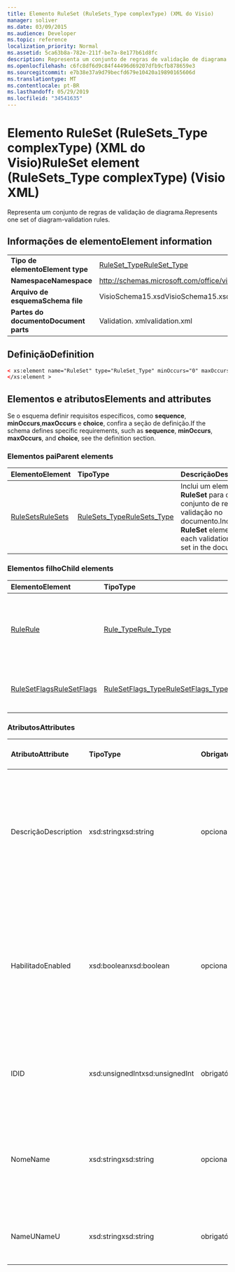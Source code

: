 ```yaml
---
title: Elemento RuleSet (RuleSets_Type complexType) (XML do Visio)
manager: soliver
ms.date: 03/09/2015
ms.audience: Developer
ms.topic: reference
localization_priority: Normal
ms.assetid: 5ca63b8a-782e-211f-be7a-8e177b61d8fc
description: Representa um conjunto de regras de validação de diagrama.
ms.openlocfilehash: c6fc8df6d9c84f44496d69207dfb9cfb878659e3
ms.sourcegitcommit: e7b38e37a9d79becfd679e10420a19890165606d
ms.translationtype: MT
ms.contentlocale: pt-BR
ms.lasthandoff: 05/29/2019
ms.locfileid: "34541635"
---
```

# <a name="ruleset-element-rulesetstype-complextype-visio-xml"></a><span data-ttu-id="c5776-103">Elemento RuleSet (RuleSets_Type complexType) (XML do Visio)</span><span class="sxs-lookup"><span data-stu-id="c5776-103">RuleSet element (RuleSets_Type complexType) (Visio XML)</span></span>

<span data-ttu-id="c5776-104">Representa um conjunto de regras de validação de diagrama.</span><span class="sxs-lookup"><span data-stu-id="c5776-104">Represents one set of diagram-validation rules.</span></span>
  
## <a name="element-information"></a><span data-ttu-id="c5776-105">Informações de elemento</span><span class="sxs-lookup"><span data-stu-id="c5776-105">Element information</span></span>

|||
|:-----|:-----|
|<span data-ttu-id="c5776-106">**Tipo de elemento**</span><span class="sxs-lookup"><span data-stu-id="c5776-106">**Element type**</span></span> <br/> |[<span data-ttu-id="c5776-107">RuleSet_Type</span><span class="sxs-lookup"><span data-stu-id="c5776-107">RuleSet_Type</span></span>](ruleset_type-complextypevisio-xml.md) <br/> |
|<span data-ttu-id="c5776-108">**Namespace**</span><span class="sxs-lookup"><span data-stu-id="c5776-108">**Namespace**</span></span> <br/> |http://schemas.microsoft.com/office/visio/2012/main  <br/> |
|<span data-ttu-id="c5776-109">**Arquivo de esquema**</span><span class="sxs-lookup"><span data-stu-id="c5776-109">**Schema file**</span></span> <br/> |<span data-ttu-id="c5776-110">VisioSchema15.xsd</span><span class="sxs-lookup"><span data-stu-id="c5776-110">VisioSchema15.xsd</span></span>  <br/> |
|<span data-ttu-id="c5776-111">**Partes do documento**</span><span class="sxs-lookup"><span data-stu-id="c5776-111">**Document parts**</span></span> <br/> |<span data-ttu-id="c5776-112">Validation. xml</span><span class="sxs-lookup"><span data-stu-id="c5776-112">validation.xml</span></span>  <br/> |
   
## <a name="definition"></a><span data-ttu-id="c5776-113">Definição</span><span class="sxs-lookup"><span data-stu-id="c5776-113">Definition</span></span>

```XML
< xs:element name="RuleSet" type="RuleSet_Type" minOccurs="0" maxOccurs="unbounded" >
</xs:element >
```

## <a name="elements-and-attributes"></a><span data-ttu-id="c5776-114">Elementos e atributos</span><span class="sxs-lookup"><span data-stu-id="c5776-114">Elements and attributes</span></span>

<span data-ttu-id="c5776-115">Se o esquema definir requisitos específicos, como **sequence**, **minOccurs**,**maxOccurs** e **choice**, confira a seção de definição.</span><span class="sxs-lookup"><span data-stu-id="c5776-115">If the schema defines specific requirements, such as **sequence**, **minOccurs**, **maxOccurs**, and **choice**, see the definition section.</span></span> 
  
### <a name="parent-elements"></a><span data-ttu-id="c5776-116">Elementos pai</span><span class="sxs-lookup"><span data-stu-id="c5776-116">Parent elements</span></span>

|<span data-ttu-id="c5776-117">**Elemento**</span><span class="sxs-lookup"><span data-stu-id="c5776-117">**Element**</span></span>|<span data-ttu-id="c5776-118">**Tipo**</span><span class="sxs-lookup"><span data-stu-id="c5776-118">**Type**</span></span>|<span data-ttu-id="c5776-119">**Descrição**</span><span class="sxs-lookup"><span data-stu-id="c5776-119">**Description**</span></span>|
|:-----|:-----|:-----|
|[<span data-ttu-id="c5776-120">RuleSets</span><span class="sxs-lookup"><span data-stu-id="c5776-120">RuleSets</span></span>](rulesets-element-validation_type-complextypevisio-xml.md) <br/> |[<span data-ttu-id="c5776-121">RuleSets_Type</span><span class="sxs-lookup"><span data-stu-id="c5776-121">RuleSets_Type</span></span>](rulesets_type-complextypevisio-xml.md) <br/> |<span data-ttu-id="c5776-122">Inclui um elemento **RuleSet** para cada conjunto de regras de validação no documento.</span><span class="sxs-lookup"><span data-stu-id="c5776-122">Includes a **RuleSet** element for each validation rule set in the document.</span></span>  <br/> |
   
### <a name="child-elements"></a><span data-ttu-id="c5776-123">Elementos filho</span><span class="sxs-lookup"><span data-stu-id="c5776-123">Child elements</span></span>

|<span data-ttu-id="c5776-124">**Elemento**</span><span class="sxs-lookup"><span data-stu-id="c5776-124">**Element**</span></span>|<span data-ttu-id="c5776-125">**Tipo**</span><span class="sxs-lookup"><span data-stu-id="c5776-125">**Type**</span></span>|<span data-ttu-id="c5776-126">**Descrição**</span><span class="sxs-lookup"><span data-stu-id="c5776-126">**Description**</span></span>|
|:-----|:-----|:-----|
|[<span data-ttu-id="c5776-127">Rule</span><span class="sxs-lookup"><span data-stu-id="c5776-127">Rule</span></span>](rule-element-ruleset_type-complextypevisio-xml.md) <br/> |[<span data-ttu-id="c5776-128">Rule_Type</span><span class="sxs-lookup"><span data-stu-id="c5776-128">Rule_Type</span></span>](rule_type-complextypevisio-xml.md) <br/> |<span data-ttu-id="c5776-129">Representa uma regra de validação única em um conjunto de regras de validação de diagrama.</span><span class="sxs-lookup"><span data-stu-id="c5776-129">Represents a single validation rule in a diagram validation rule set.</span></span>  <br/> |
|[<span data-ttu-id="c5776-130">RuleSetFlags</span><span class="sxs-lookup"><span data-stu-id="c5776-130">RuleSetFlags</span></span>](rulesetflags-element-ruleset_type-complextypevisio-xml.md) <br/> |[<span data-ttu-id="c5776-131">RuleSetFlags_Type</span><span class="sxs-lookup"><span data-stu-id="c5776-131">RuleSetFlags_Type</span></span>](rulesetflags_type-complextypevisio-xml.md) <br/> |<span data-ttu-id="c5776-132">Especifica as propriedades do conjunto de regras.</span><span class="sxs-lookup"><span data-stu-id="c5776-132">Specifies rule-set properties.</span></span>  <br/> |
   
### <a name="attributes"></a><span data-ttu-id="c5776-133">Atributos</span><span class="sxs-lookup"><span data-stu-id="c5776-133">Attributes</span></span>

|<span data-ttu-id="c5776-134">**Atributo**</span><span class="sxs-lookup"><span data-stu-id="c5776-134">**Attribute**</span></span>|<span data-ttu-id="c5776-135">**Tipo**</span><span class="sxs-lookup"><span data-stu-id="c5776-135">**Type**</span></span>|<span data-ttu-id="c5776-136">**Obrigatório**</span><span class="sxs-lookup"><span data-stu-id="c5776-136">**Required**</span></span>|<span data-ttu-id="c5776-137">**Descrição**</span><span class="sxs-lookup"><span data-stu-id="c5776-137">**Description**</span></span>|<span data-ttu-id="c5776-138">**Valores possíveis**</span><span class="sxs-lookup"><span data-stu-id="c5776-138">**Possible values**</span></span>|
|:-----|:-----|:-----|:-----|:-----|
|<span data-ttu-id="c5776-139">Descrição</span><span class="sxs-lookup"><span data-stu-id="c5776-139">Description</span></span>  <br/> |<span data-ttu-id="c5776-140">xsd:string</span><span class="sxs-lookup"><span data-stu-id="c5776-140">xsd:string</span></span>  <br/> |<span data-ttu-id="c5776-141">opcional</span><span class="sxs-lookup"><span data-stu-id="c5776-141">optional</span></span>  <br/> |<span data-ttu-id="c5776-142">Especifica a descrição que aparece na interface do usuário para o conjunto de regras de validação.</span><span class="sxs-lookup"><span data-stu-id="c5776-142">Specifies the description that appears in the user interface for the validation rule set.</span></span> <span data-ttu-id="c5776-143">O padrão é uma cadeia de caracteres vazia.</span><span class="sxs-lookup"><span data-stu-id="c5776-143">Default is an empty string.</span></span>  <br/> |<span data-ttu-id="c5776-144">Valores do tipo xsd:string.</span><span class="sxs-lookup"><span data-stu-id="c5776-144">Values of the xsd:string type.</span></span>  <br/> |
|<span data-ttu-id="c5776-145">Habilitado</span><span class="sxs-lookup"><span data-stu-id="c5776-145">Enabled</span></span>  <br/> |<span data-ttu-id="c5776-146">xsd:boolean</span><span class="sxs-lookup"><span data-stu-id="c5776-146">xsd:boolean</span></span>  <br/> |<span data-ttu-id="c5776-147">opcional</span><span class="sxs-lookup"><span data-stu-id="c5776-147">optional</span></span>  <br/> |<span data-ttu-id="c5776-148">Especifica se as regras no conjunto de regras de validação especificado são verificadas quando a validação é disparada para o documento atual.</span><span class="sxs-lookup"><span data-stu-id="c5776-148">Specifies whether the rules in the specified validation rule set are checked when validation is triggered for the current document.</span></span> <span data-ttu-id="c5776-149">O padrão é True.</span><span class="sxs-lookup"><span data-stu-id="c5776-149">Default is True.</span></span>  <br/> |<span data-ttu-id="c5776-150">Valores do tipo xsd:boolean.</span><span class="sxs-lookup"><span data-stu-id="c5776-150">Values of the xsd:boolean type.</span></span>  <br/> |
|<span data-ttu-id="c5776-151">ID</span><span class="sxs-lookup"><span data-stu-id="c5776-151">ID</span></span>  <br/> |<span data-ttu-id="c5776-152">xsd:unsignedInt</span><span class="sxs-lookup"><span data-stu-id="c5776-152">xsd:unsignedInt</span></span>  <br/> |<span data-ttu-id="c5776-153">obrigatório</span><span class="sxs-lookup"><span data-stu-id="c5776-153">required</span></span>  <br/> |<span data-ttu-id="c5776-154">Especifica o identificador exclusivo do conjunto de regras de validação.</span><span class="sxs-lookup"><span data-stu-id="c5776-154">Specifies the unique identifier of the validation rule set.</span></span>  <br/> |<span data-ttu-id="c5776-155">Valores do tipo xsd:unsignedInt.</span><span class="sxs-lookup"><span data-stu-id="c5776-155">Values of the xsd:unsignedInt type.</span></span>  <br/> |
|<span data-ttu-id="c5776-156">Nome</span><span class="sxs-lookup"><span data-stu-id="c5776-156">Name</span></span>  <br/> |<span data-ttu-id="c5776-157">xsd:string</span><span class="sxs-lookup"><span data-stu-id="c5776-157">xsd:string</span></span>  <br/> |<span data-ttu-id="c5776-158">opcional</span><span class="sxs-lookup"><span data-stu-id="c5776-158">optional</span></span>  <br/> |<span data-ttu-id="c5776-159">Especifica o nome local do conjunto de regras de validação.</span><span class="sxs-lookup"><span data-stu-id="c5776-159">Specifies the local name of the validation rule set.</span></span> <span data-ttu-id="c5776-160">O padrão é o valor do atributo nameu.</span><span class="sxs-lookup"><span data-stu-id="c5776-160">Defaults to NameU attribute value.</span></span>  <br/> |<span data-ttu-id="c5776-161">Valores do tipo xsd:string.</span><span class="sxs-lookup"><span data-stu-id="c5776-161">Values of the xsd:string type.</span></span>  <br/> |
|<span data-ttu-id="c5776-162">NameU</span><span class="sxs-lookup"><span data-stu-id="c5776-162">NameU</span></span>  <br/> |<span data-ttu-id="c5776-163">xsd:string</span><span class="sxs-lookup"><span data-stu-id="c5776-163">xsd:string</span></span>  <br/> |<span data-ttu-id="c5776-164">obrigatório</span><span class="sxs-lookup"><span data-stu-id="c5776-164">required</span></span>  <br/> |<span data-ttu-id="c5776-165">Especifica o nome universal do conjunto de regras de validação.</span><span class="sxs-lookup"><span data-stu-id="c5776-165">Specifies the universal name of the validation rule set.</span></span>  <br/> |<span data-ttu-id="c5776-166">Valores do tipo xsd:string.</span><span class="sxs-lookup"><span data-stu-id="c5776-166">Values of the xsd:string type.</span></span>  <br/> |
   

